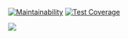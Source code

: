 [![Maintainability](https://api.codeclimate.com/v1/badges/a99a88d28ad37a79dbf6/maintainability)](https://codeclimate.com/github/FuryCydonian/python-project-lvl1)
[![Test Coverage](https://api.codeclimate.com/v1/badges/a99a88d28ad37a79dbf6/test_coverage)](https://codeclimate.com/github/FuryCydonian/python-project-lvl1)

![](https://github.com/FuryCydonian/python-project-lvl1/workflows/Python%20CI/badge.svg)